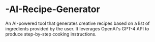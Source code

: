 # -AI-Recipe-Generator
An AI-powered tool that generates creative recipes based on a list of ingredients provided by the user. It leverages OpenAI's GPT-4 API to produce step-by-step cooking instructions.
